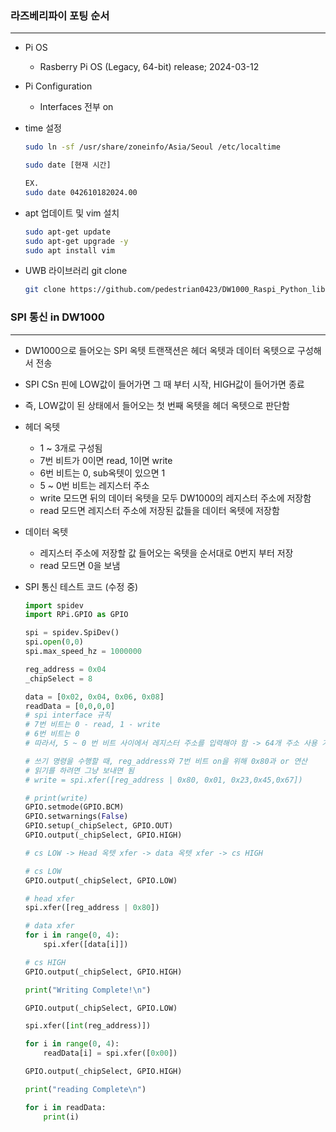 ### 라즈베리파이 포팅 순서

---

- Pi OS
    - Rasberry Pi OS (Legacy, 64-bit) release; 2024-03-12
    
- Pi Configuration
    - Interfaces 전부 on
    
- time 설정
    
    ```bash
    sudo ln -sf /usr/share/zoneinfo/Asia/Seoul /etc/localtime
    
    sudo date [현재 시간]
    
    EX.
    sudo date 042610182024.00
    ```
    
- apt 업데이트 및 vim 설치
    
    ```bash
    sudo apt-get update
    sudo apt-get upgrade -y
    sudo apt install vim
    ```
    
- UWB 라이브러리 git clone
    
    ```bash
    git clone https://github.com/pedestrian0423/DW1000_Raspi_Python_library.git
    ```
    

### SPI 통신 in DW1000

---

- DW1000으로 들어오는 SPI 옥텟 트랜잭션은 헤더 옥텟과 데이터 옥텟으로 구성해서 전송
- SPI CSn 핀에 LOW값이 들어가면 그 때 부터 시작, HIGH값이 들어가면 종료
- 즉, LOW값이 된 상태에서 들어오는 첫 번째 옥텟을 헤더 옥텟으로 판단함
- 헤더 옥텟
    - 1 ~ 3개로 구성됨
    - 7번 비트가 0이면 read, 1이면 write
    - 6번 비트는 0, sub옥텟이 있으면 1
    - 5 ~ 0번 비트는 레지스터 주소
    - write 모드면 뒤의 데이터 옥텟을 모두 DW1000의 레지스터 주소에 저장함
    - read 모드면 레지스터 주소에 저장된 값들을 데이터 옥텟에 저장함
- 데이터 옥텟
    - 레지스터 주소에 저장할 값 들어오는 옥텟을 순서대로 0번지 부터 저장
    - read 모드면 0을 보냄
    
- SPI 통신 테스트 코드 (수정 중)
    
    ```python
    import spidev
    import RPi.GPIO as GPIO
    
    spi = spidev.SpiDev()
    spi.open(0,0)
    spi.max_speed_hz = 1000000
    
    reg_address = 0x04
    _chipSelect = 8
    
    data = [0x02, 0x04, 0x06, 0x08]
    readData = [0,0,0,0]
    # spi interface 규칙
    # 7번 비트는 0 - read, 1 - write
    # 6번 비트는 0
    # 따라서, 5 ~ 0 번 비트 사이에서 레지스터 주소를 입력해야 함 -> 64개 주소 사용 가능 (0x00 ~ 0x3F 사이만 사용 가능)
    
    # 쓰기 명령을 수행할 때, reg_address와 7번 비트 on을 위해 0x80과 or 연산
    # 읽기를 하려면 그냥 보내면 됨
    # write = spi.xfer([reg_address | 0x80, 0x01, 0x23,0x45,0x67])
    
    # print(write)
    GPIO.setmode(GPIO.BCM)
    GPIO.setwarnings(False)
    GPIO.setup(_chipSelect, GPIO.OUT)
    GPIO.output(_chipSelect, GPIO.HIGH)
    
    # cs LOW -> Head 옥텟 xfer -> data 옥텟 xfer -> cs HIGH
    
    # cs LOW
    GPIO.output(_chipSelect, GPIO.LOW)
    
    # head xfer
    spi.xfer([reg_address | 0x80])
    
    # data xfer
    for i in range(0, 4):
        spi.xfer([data[i]])
    
    # cs HIGH
    GPIO.output(_chipSelect, GPIO.HIGH)
    
    print("Writing Complete!\n")
    
    GPIO.output(_chipSelect, GPIO.LOW)
    
    spi.xfer([int(reg_address)])
    
    for i in range(0, 4):
        readData[i] = spi.xfer([0x00])
    
    GPIO.output(_chipSelect, GPIO.HIGH)
    
    print("reading Complete\n")
    
    for i in readData:
        print(i)
    ```